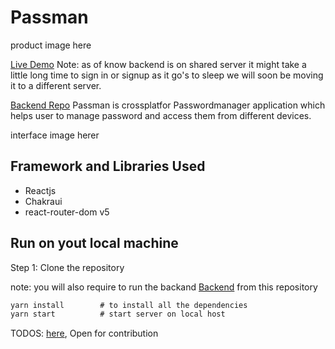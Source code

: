 # Passman
product image here

[Live Demo](https://passmanproject.netlify.app)
Note: as of know backend is on shared server it might take a little long time to sign in or signup as it go's to sleep we will soon be moving it to a different server.

[Backend Repo](https://github.com/saketverma-03/password_manager_backend)
Passman is crossplatfor Passwordmanager application which helps user to manage password and access them from different devices.

interface image herer

## Framework and Libraries Used
- Reactjs
- Chakraui
- react-router-dom v5

## Run on yout local machine
Step 1: Clone the repository

note: you will also require to run the backand [Backend](https://github.com/saketverma-03/password_manager_backend) from this repository
```js
yarn install        # to install all the dependencies
yarn start          # start server on local host
```

TODOS: [here](https://github.com/),
Open for contribution